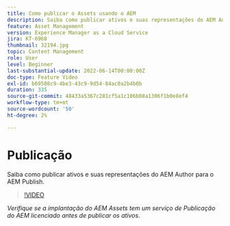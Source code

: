 ```yaml
---
title: Como publicar o Assets usando o AEM
description: Saiba como publicar ativos e suas representações do AEM Author para o AEM Publish.
feature: Asset Management
version: Experience Manager as a Cloud Service
jira: KT-6968
thumbnail: 32194.jpg
topic: Content Management
role: User
level: Beginner
last-substantial-update: 2022-06-14T00:00:00Z
doc-type: Feature Video
exl-id: b69508c9-4be3-43c9-9d54-84ac0a2b4b6b
duration: 335
source-git-commit: 48433a5367c281cf5a1c106b08a1306f1b0e8ef4
workflow-type: tm+mt
source-wordcount: '50'
ht-degree: 2%

---
```


# Publicação

Saiba como publicar ativos e suas representações do AEM Author para o AEM Publish.

>[!VIDEO](https://video.tv.adobe.com/v/344744?quality=12&learn=on&captions=por_br)

_Verifique se a implantação do AEM Assets tem um serviço de Publicação do AEM licenciado antes de publicar os ativos._
